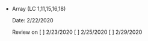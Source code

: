 - Array (LC 1,11,15,16,18) 

  Date: 2/22/2020

  Review on 
  [ ] 2/23/2020
  [ ] 2/25/2020
  [ ] 2/29/2020

  

